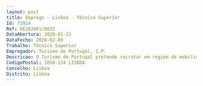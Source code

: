 ```yaml
--- 
layout: post
title: Emprego - Lisboa - Técnico Superior
Id: 73914
Ref: OE202001/0832
DataAbertura: 2020-01-21
DataFecho: 2020-02-09
Trabalho: Técnico Superior
Empregador: Turismo de Portugal, I.P.
Descricao: O Turismo de Portugal pretende recrutar em regime de mobilidade interna um técnico superior para desempenhar funções de acompanhamento e gestão da rede externa do Turismo de Portugal e articulação com as várias áreas do setor.
CodigoPostal: 1050-124 LISBOA
Concelho: Lisboa
Distrito: Lisboa
--- 
```

